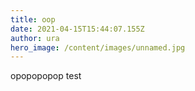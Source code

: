 ```yaml
---
title: oop
date: 2021-04-15T15:44:07.155Z
author: ura
hero_image: /content/images/unnamed.jpg
---
```

opopopopop test 